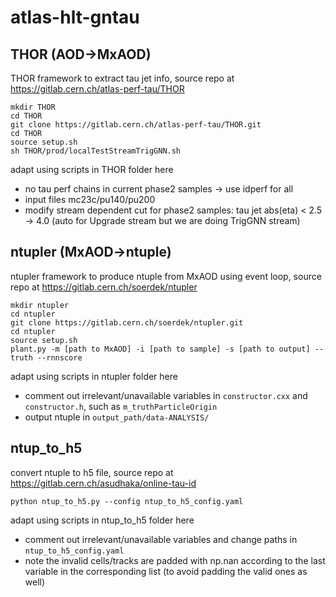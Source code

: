 # atlas-hlt-gntau

## THOR (AOD->MxAOD)
THOR framework to extract tau jet info, source repo at https://gitlab.cern.ch/atlas-perf-tau/THOR
```
mkdir THOR
cd THOR
git clone https://gitlab.cern.ch/atlas-perf-tau/THOR.git
cd THOR
source setup.sh
sh THOR/prod/localTestStreamTrigGNN.sh
```
adapt using scripts in THOR folder here
- no tau perf chains in current phase2 samples -> use idperf for all
- input files mc23c/pu140/pu200
- modify stream dependent cut for phase2 samples: tau jet abs(eta) < 2.5 -> 4.0 (auto for Upgrade stream but we are doing TrigGNN stream)

## ntupler (MxAOD->ntuple)
ntupler framework to produce ntuple from MxAOD using event loop, source repo at https://gitlab.cern.ch/soerdek/ntupler
```
mkdir ntupler
cd ntupler
git clone https://gitlab.cern.ch/soerdek/ntupler.git
cd ntupler
source setup.sh
plant.py -m [path to MxAOD] -i [path to sample] -s [path to output] --truth --rnnscore
```
adapt using scripts in ntupler folder here
- comment out irrelevant/unavailable variables in `constructor.cxx` and `constructor.h`, such as `m_truthParticleOrigin`
- output ntuple in `output_path/data-ANALYSIS/`

## ntup_to_h5
convert ntuple to h5 file, source repo at https://gitlab.cern.ch/asudhaka/online-tau-id
```
python ntup_to_h5.py --config ntup_to_h5_config.yaml
```
adapt using scripts in ntup_to_h5 folder here
- comment out irrelevant/unavailable variables and change paths in `ntup_to_h5_config.yaml`
- note the invalid cells/tracks are padded with np.nan according to the last variable in the corresponding list (to avoid padding the valid ones as well)
